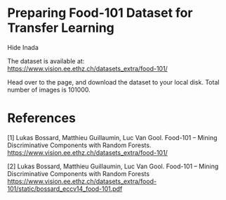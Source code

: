 # Preparing Food-101 Dataset for Transfer Learning
Hide Inada

The dataset is available at:
https://www.vision.ee.ethz.ch/datasets_extra/food-101/

Head over to the page, and download the dataset to your local disk.
Total number of images is 101000.

# References
&#91;1&#93; Lukas Bossard, Matthieu Guillaumin, Luc Van Gool. Food-101 – Mining Discriminative Components with Random Forests. https://www.vision.ee.ethz.ch/datasets_extra/food-101/

&#91;2&#93; Lukas Bossard, Matthieu Guillaumin, Luc Van Gool. Food-101 – Mining Discriminative Components with Random Forests
https://www.vision.ee.ethz.ch/datasets_extra/food-101/static/bossard_eccv14_food-101.pdf
